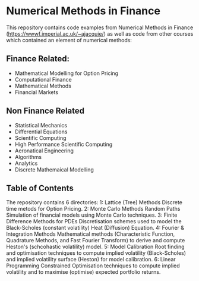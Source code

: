 # Numerical Methods in Finance
This repository contains code examples from Numerical Methods in Finance (https://wwwf.imperial.ac.uk/~ajacquie/) as well as code from other courses which contained an element of numerical methods:
## Finance Related:
* Mathematical Modelling for Option Pricing
* Computational Finance
* Mathematical Methods
* Financial Markets

## Non Finance Related
* Statistical Mechanics
* Differential Equations
* Scientific Computing
* High Performance Scientific Computing 
* Aeronatical Engineering
* Algorithms
* Analytics
* Discrete Mathemaical Modelling

## Table of Contents
The repository contains 6 directories:
1: Lattice (Tree) Methods
Discrete time metods for Option Pricing.
2: Monte Carlo Methods
Random Paths Simulation of financial models using Monte Carlo techniques.
3: Finite Difference Methods for PDEs
Discretisation schemes used to model the Black-Scholes (constant volatility) Heat (Diffusion) Equation.
4: Fourier & Integration Methods
Mathematical methods (Characteristic Function, Quadrature Methods, and Fast Fourier Transform) to derive and compute Heston's (schcohastic volatility) model.
5: Model Calibration
Root finding and optimisation techniques to compute implied volatility (Black-Scholes) and implied volatility surface (Heston) for model calibration.
6: Linear Programming
Constrained Optimisation techniques to compute implied volatility and to maximise (optimise) expected portfolio returns.


